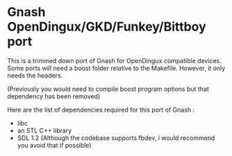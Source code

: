 Gnash OpenDingux/GKD/Funkey/Bittboy port
=========================================

This is a trimmed down port of Gnash for OpenDingux compatible devices.
Some ports will need a boost folder relative to the Makefile.
However, it only needs the headers.

(Previously you would need to compile boost program options but that dependency has been removed)

Here are the list of dependencies required for this port of Gnash :
- libc
- an STL C++ library
- SDL 1.2 (Although the codebase supports fbdev, i would recommend you avoid that if possible)
